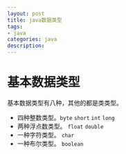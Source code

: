 ```yaml
---
layout: post
title: java数据类型
tags:
- java
categories: java
description:
---
```

# 基本数据类型
基本数据类型有八种，其他的都是类类型。

* 四种整数类型。`byte` `short` `int` `long`
* 两种浮点数类型。 `float` `double`
* 一种字符类型。 `char`
* 一种布尔类型。 `boolean`

